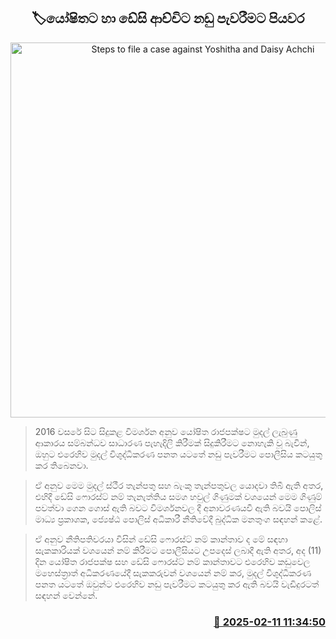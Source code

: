 <p align='center'><b><h2 align='center' title='Steps to file a case against Yoshitha and Daisy Achchi'>🏷යෝෂිතට හා ඩේසි ආච්චිට නඩු පැවරීමට පියවර</h2></b></p>
<p align='center'><img src='https://helakuru.sgp1.cdn.digitaloceanspaces.com/esana/images/lib/yoshitha-rajapakse.jpg' width='600' alt='Steps to file a case against Yoshitha and Daisy Achchi'></p>

> 2016 වසරේ සිට සිදුකළ විමර්ශන අනුව යෝෂිත රාජපක්ෂට මුදල් ලැබුණු ආකාරය සම්බන්ධව සාධාරණ පැහැදිලි කිරීමක් සිදුකිරීමට නොහැකි වූ බැවින්, ඔහුට එරෙහිව මුදල් විශුද්ධීකරණ පනත යටතේ නඩු පැවරීමට පොලීසිය කටයුතු කර තිබෙනවා.

> ඒ අනුව මෙම මුදල් ස්ථීර තැන්පතු සහ බැංකු තැන්පතුවල යොදවා තිබී ඇති අතර, එහිදී ඩේසි ෆොරස්ට් නම් තැනැත්තිය සමග හවුල් ගිණුමක් වශයෙන් මෙම ගිණුම් පවත්වා ගෙන ගොස් ඇති බවට විමර්ශනවල දී අනාවරණයවී ඇති බවයි පොලිස් මාධ්‍ය ප්‍රකාශක, ජ්‍යෙෂ්ඨ පොලිස් අධිකාරී නීතිවේදී බුද්ධික මනතුංග සඳහන් කළේ.

> ඒ අනුව නීතිපතිවරයා විසින් ඩේසි ෆොරස්ට් නම් කාන්තාව ද මේ සඳහා සැකකාරියක් වශයෙන් නම් කිරීමට පොලීසියට උපදෙස් ලබාදී ඇති අතර, අද (11) දින යෝෂිත රාජපක්ෂ සහ ඩේසි ෆොරස්ට් නම් කාන්තාවට එරෙහිව කඩුවෙල මහෙස්ත්‍රාත් අධිකරණයේදී සැකකරුවන් වශයෙන් නම් කර, මුදල් විශුද්ධීකරණ පනත යටතේ ඔවුන්ට එරෙහිව නඩු පැවරීමට කටයුතු කර ඇති බවයි වැඩිදුරටත් සඳහන් වෙන්නේ. 



<h3 align='right'><a href='https://www.helakuru.lk/esana/p/107377/'>📅 2025-02-11 11:34:50</a></h3>
